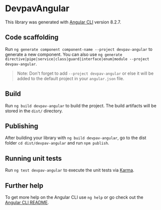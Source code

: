 # DevpavAngular

This library was generated with [Angular CLI](https://github.com/angular/angular-cli) version 8.2.7.

## Code scaffolding

Run `ng generate component component-name --project devpav-angular` to generate a new component. You can also use `ng generate directive|pipe|service|class|guard|interface|enum|module --project devpav-angular`.
> Note: Don't forget to add `--project devpav-angular` or else it will be added to the default project in your `angular.json` file. 

## Build

Run `ng build devpav-angular` to build the project. The build artifacts will be stored in the `dist/` directory.

## Publishing

After building your library with `ng build devpav-angular`, go to the dist folder `cd dist/devpav-angular` and run `npm publish`.

## Running unit tests

Run `ng test devpav-angular` to execute the unit tests via [Karma](https://karma-runner.github.io).

## Further help

To get more help on the Angular CLI use `ng help` or go check out the [Angular CLI README](https://github.com/angular/angular-cli/blob/master/README.md).
